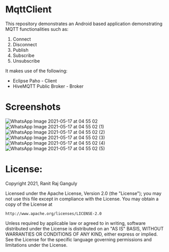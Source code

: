 # MqttClient
This repository demonstrates an Android based application demonstrating MQTT functionalities such as:
1. Connect
2. Disconnect
3. Publish
4. Subscribe
5. Unsubscribe 

It makes use of the following:
* Eclipse Paho - Client
* HiveMQTT Public Broker - Broker

# Screenshots

![WhatsApp Image 2021-05-17 at 04 55 02](https://user-images.githubusercontent.com/15179100/118416245-57598400-b6cc-11eb-891f-7b468b0573c7.jpeg)
![WhatsApp Image 2021-05-17 at 04 55 02 (1)](https://user-images.githubusercontent.com/15179100/118416239-532d6680-b6cc-11eb-9efe-866b7c0bd5c9.jpeg)
![WhatsApp Image 2021-05-17 at 04 55 02 (2)](https://user-images.githubusercontent.com/15179100/118416240-54f72a00-b6cc-11eb-854e-bcbea1c24fe9.jpeg)
![WhatsApp Image 2021-05-17 at 04 55 02 (3)](https://user-images.githubusercontent.com/15179100/118416242-558fc080-b6cc-11eb-8e6d-f34e25e534bd.jpeg)
![WhatsApp Image 2021-05-17 at 04 55 02 (4)](https://user-images.githubusercontent.com/15179100/118416243-56285700-b6cc-11eb-8b59-cf8141f557d4.jpeg)
![WhatsApp Image 2021-05-17 at 04 55 02 (5)](https://user-images.githubusercontent.com/15179100/118416244-56c0ed80-b6cc-11eb-90a8-e6371d685659.jpeg)

# License:
Copyright 2021, Ranit Raj Ganguly

Licensed under the Apache License, Version 2.0 (the "License");
you may not use this file except in compliance with the License.
You may obtain a copy of the License at

    http://www.apache.org/licenses/LICENSE-2.0

Unless required by applicable law or agreed to in writing, software
distributed under the License is distributed on an "AS IS" BASIS,
WITHOUT WARRANTIES OR CONDITIONS OF ANY KIND, either express or implied.
See the License for the specific language governing permissions and
limitations under the License.
